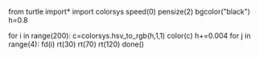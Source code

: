 from turtle import*
import colorsys
speed(0)
pensize(2)
bgcolor("black")
h=0.8

for i in range(200):
    c=colorsys.hsv_to_rgb(h,1,1)
    color(c)
    h+=0.004
    for j in range(4):
        fd(i)
        rt(30)
        rt(70)
    rt(120)
done()

